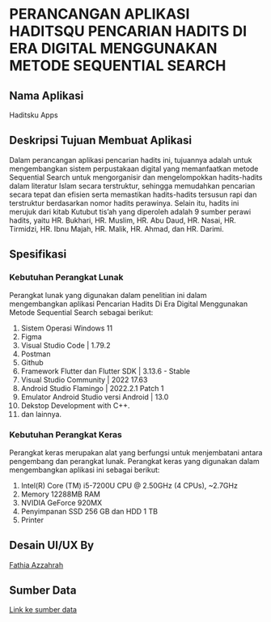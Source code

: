 # PERANCANGAN APLIKASI HADITSQU PENCARIAN HADITS DI ERA DIGITAL MENGGUNAKAN METODE SEQUENTIAL SEARCH

## Nama Aplikasi

Haditsku Apps

## Deskripsi Tujuan Membuat Aplikasi

Dalam perancangan aplikasi pencarian hadits ini, tujuannya adalah untuk mengembangkan sistem perpustakaan digital yang memanfaatkan metode Sequential Search untuk mengorganisir dan mengelompokkan hadits-hadits dalam literatur Islam secara terstruktur, sehingga memudahkan pencarian secara tepat dan efisien serta memastikan hadits-hadits tersusun rapi dan terstruktur berdasarkan nomor hadits perawinya. Selain itu, hadits ini merujuk dari kitab Kutubut tis’ah yang diperoleh adalah 9 sumber perawi hadits, yaitu HR. Bukhari, HR. Muslim, HR. Abu Daud, HR. Nasai, HR. Tirmidzi, HR. Ibnu Majah, HR. Malik, HR. Ahmad, dan HR. Darimi.

## Spesifikasi

### Kebutuhan Perangkat Lunak

Perangkat lunak yang digunakan dalam penelitian ini dalam mengembangkan aplikasi Pencarian Hadits Di Era Digital Menggunakan Metode Sequential Search sebagai berikut:

1. Sistem Operasi Windows 11
2. Figma
3. Visual Studio Code | 1.79.2
4. Postman
5. Github
6. Framework Flutter dan Flutter SDK | 3.13.6 - Stable
7. Visual Studio Community | 2022 17.63
8. Android Studio Flamingo | 2022.2.1 Patch 1
9. Emulator Android Studio versi Android | 13.0
10. Dekstop Development with C++.
11. dan lainnya.

### Kebutuhan Perangkat Keras

Perangkat keras merupakan alat yang berfungsi untuk menjembatani antara pengembang dan perangkat lunak. Perangkat keras yang digunakan dalam mengembangkan aplikasi ini sebagai berikut:

1. Intel(R) Core (TM) i5-7200U CPU @ 2.50GHz (4 CPUs), ~2.7GHz
2. Memory 12288MB RAM
3. NVIDIA GeForce 920MX
4. Penyimpanan SSD 256 GB dan HDD 1 TB
5. Printer

## Desain UI/UX By

[Fathia Azzahrah](https://www.linkedin.com/in/fathiaazzahrah/)

## Sumber Data

[Link ke sumber data](https://github.com/gadingnst/hadith-api/tree/master/books)
